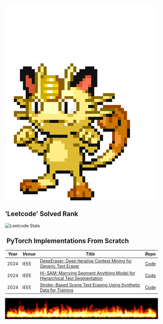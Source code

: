 ![|400](나옹.gif)

## 'Leetcode' Solved Rank

![Leetcode Stats](https://leetcard.jacoblin.cool/w25536?theme=light)

##  PyTorch Implementations From Scratch

| ***Year*** | ***Venue*** | ***Title***                                                                                                     | ***Repo***                                       |
| ---------- | ----------- | --------------------------------------------------------------------------------------------------------------- | ------------------------------------------------ |
| 2024       | IEEE        | [DeepEraser: Deep Iterative Context Mining for Generic Text Eraser](https://arxiv.org/abs/2402.19108)           | [Code](https://github.com/fh2019ustc/DeepEraser) |
| 2024       | IEEE        | [Hi-SAM: Marrying Segment Anything Model for Hierarchical Text Segmentation](https://arxiv.org/abs/2401.17904) | [Code](https://github.com/ymy-k/Hi-SAM)          |
| 2024       | IEEE        | [Stroke-Based Scene Text Erasing Using Synthetic Data for Training](https://ieeexplore.ieee.org/document/9609970) | [Code](https://github.com/tzm-tora/Stroke-Based-Scene-Text-Erasing?tab=readme-ov-file)          |

![](flames.gif)
